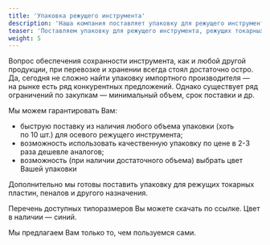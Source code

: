 ```yaml
---
title: 'Упаковка режущего инструмента'
description: 'Наша компания поставляет упаковку для режущего инструмента, режущих токарных пластин, пеналов и другого инструмента.'
teaser: 'Поставляем упаковку для режущего инструмента, режущих токарных пластин, пеналов и другого назначения.'
weight: 5
---
```


Вопрос обеспечения сохранности инструмента, как и&nbsp;любой другой продукции, при перевозке и&nbsp;хранении всегда стоял достаточно остро. Да, сегодня не&nbsp;сложно найти упаковку импортного производителя&nbsp;&mdash; на&nbsp;рынке есть ряд конкурентных предложений. Однако существует ряд ограничений по&nbsp;закупкам&nbsp;&mdash; минимальный объем, срок поставки и&nbsp;др.

Мы&nbsp;можем гарантировать Вам:

- быструю поставку из&nbsp;наличия любого объема упаковки (хоть по&nbsp;10&nbsp;шт.) для осевого режущего инструмента;
- возможность использовать качественную упаковку по&nbsp;цене в&nbsp;2-3 раза дешевле аналогов;
- возможность (при наличии достаточного объема) выбрать цвет Вашей упаковки

Дополнительно мы&nbsp;готовы поставить упаковку для режущих токарных пластин, пеналов и&nbsp;другого назначения.

Перечень доступных типоразмеров&nbsp;Вы можете скачать по&nbsp;ссылке. Цвет в&nbsp;наличии&nbsp;&mdash; синий.

Мы&nbsp;предлагаем Вам только&nbsp;то, чем пользуемся сами.
